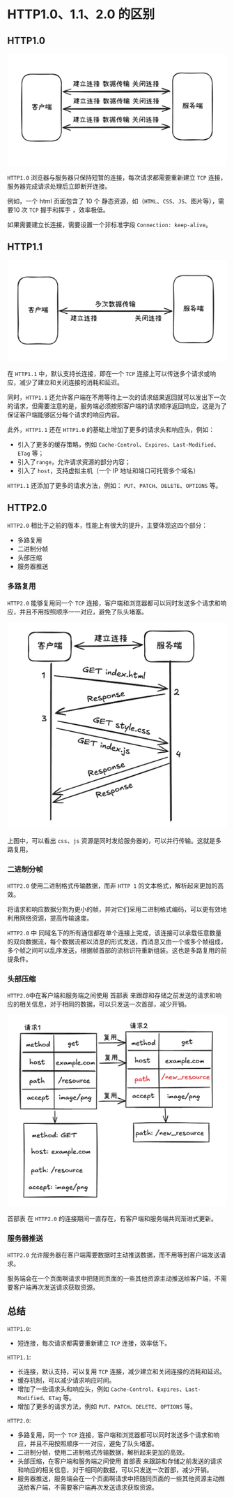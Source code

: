 # HTTP1.0、1.1、2.0 的区别

## HTTP1.0

![20250416002326](https://raw.githubusercontent.com/CodingAndSleeping/picgo/master/20250416002326.png)

`HTTP1.0` 浏览器与服务器只保持短暂的连接，每次请求都需要重新建立 `TCP` 连接，服务器完成请求处理后立即断开连接。

例如，一个 html 页面包含了 10 个 静态资源，如（`HTML`、`CSS`、`JS`、图片等），需要 ​​10 次 `TCP` 握手和挥手 ​​，效率极低。

如果需要建立长连接，需要设置一个非标准字段 `Connection: keep-alive`。

## HTTP1.1

![20250416002534](https://raw.githubusercontent.com/CodingAndSleeping/picgo/master/20250416002534.png)

在 `HTTP1.1` 中，默认支持长连接，即在一个 `TCP` 连接上可以传送多个请求或响应，减少了建立和关闭连接的消耗和延迟。

同时，`HTTP1.1` 还允许客户端在不用等待上一次的请求结果返回就可以发出下一次的请求，但需要注意的是，服务端必须按照客户端的请求顺序返回响应，这是为了保证客户端能够区分每个请求的响应内容。

此外，`HTTP1.1` 还在 `HTTP1.0` 的基础上增加了更多的请求头和响应头，例如：

- 引入了更多的缓存策略，例如 `Cache-Control`、`Expires`、`Last-Modified`、`ETag` 等；
- 引入了`range`，允许请求资源的部分内容；
- 引入了 `host`，支持虚拟主机（一个 IP 地址和端口可托管多个域名）

`HTTP1.1` 还添加了更多的请求方法，例如： `PUT`、`PATCH`、`DELETE`、`OPTIONS` 等。

## HTTP2.0

`HTTP2.0` 相比于之前的版本，性能上有很大的提升，主要体现这四个部分：

- 多路复用
- 二进制分帧
- 头部压缩
- 服务器推送

### 多路复用

`HTTP2.0` 能够复用同一个 `TCP` 连接，客户端和浏览器都可以同时发送多个请求和响应，并且不用按照顺序一一对应，避免了队头堵塞。

![20250416004229](https://raw.githubusercontent.com/CodingAndSleeping/picgo/master/20250416004229.png)

上图中，可以看出 `css`、`js` 资源是同时发给服务器的，可以并行传输。这就是多路复用。

### 二进制分帧

`HTTP2.0` 使用二进制格式传输数据，而非 `HTTP 1` 的文本格式，解析起来更加的高效。

将请求和响应数据分割为更小的帧，并对它们采用二进制格式编码，可以更有效地利用网络资源，提高传输速度。

`HTTP2.0` 中 同域名下的所有通信都在单个连接上完成，该连接可以承载任意数量的双向数据流，每个数据流都以消息的形式发送，而消息又由一个或多个帧组成，多个帧之间可以乱序发送，根据帧首部的流标识符重新组装。这也是多路复用的前提条件。

### 头部压缩

`HTTP2.0`中在客户端和服务端之间使用 首部表 来跟踪和存储之前发送的请求和响应的相关信息，对于相同的数据，可以只发送一次首部，减少开销。

![20250416010810](https://raw.githubusercontent.com/CodingAndSleeping/picgo/master/20250416010810.png)

首部表 在 `HTTP2.0` 的连接期间一直存在，有客户端和服务端共同渐进式更新。

### 服务器推送

`HTTP2.0` 允许服务器在客户端需要数据时主动推送数据，而不用等到客户端发送请求。

服务端会在一个页面啊请求中把随同页面的一些其他资源主动推送给客户端，不需要客户端再次发送请求获取资源。

## 总结

`HTTP1.0`:

- 短连接，每次请求都需要重新建立 `TCP` 连接，效率低下。

`HTTP1.1`:

- 长连接，默认支持，可以复用 `TCP` 连接，减少建立和关闭连接的消耗和延迟。
- 缓存机制，可以减少请求响应时间。
- 增加了一些请求头和响应头，例如 `Cache-Control`、`Expires`、`Last-Modified`、`ETag` 等。
- 增加了更多的请求方法，例如 `PUT`、`PATCH`、`DELETE`、`OPTIONS` 等。

`HTTP2.0`:

- 多路复用，同一个 `TCP` 连接，客户端和浏览器都可以同时发送多个请求和响应，并且不用按照顺序一一对应，避免了队头堵塞。
- 二进制分帧，使用二进制格式传输数据，解析起来更加的高效。
- 头部压缩，在客户端和服务端之间使用 首部表 来跟踪和存储之前发送的请求和响应的相关信息，对于相同的数据，可以只发送一次首部，减少开销。
- 服务器推送，服务端会在一个页面啊请求中把随同页面的一些其他资源主动推送给客户端，不需要客户端再次发送请求获取资源。
